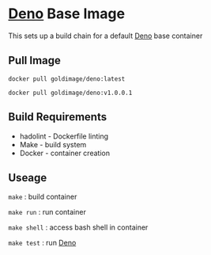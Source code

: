 # [Deno](https://deno.land/) Base Image

This sets up a build chain for a default [Deno](https://deno.land/) base container

## Pull Image

```docker pull goldimage/deno:latest```

```docker pull goldimage/deno:v1.0.0.1```

## Build Requirements

* hadolint - Dockerfile linting
* Make - build system
* Docker - container creation
  
## Useage

```make``` : build container

```make run``` : run container

```make shell``` : access bash shell in container

```make test``` : run [Deno](https://deno.land/)